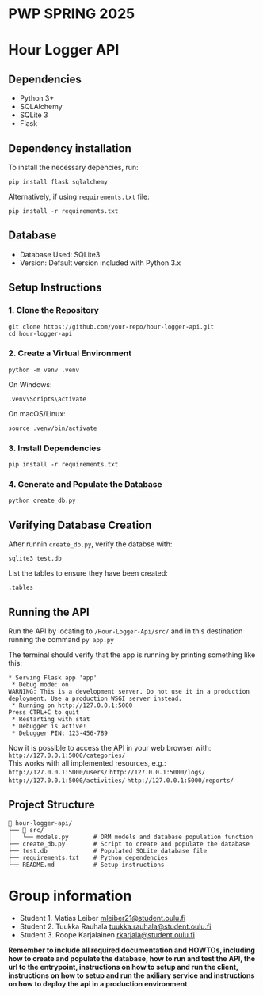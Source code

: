 # PWP SPRING 2025

# Hour Logger API

## Dependencies

- Python 3+
- SQLAlchemy
- SQLite 3
- Flask

## Dependency installation

To install the necessary depencies, run:

```pip install flask sqlalchemy```

Alternatively, if using ```requirements.txt``` file:

```pip install -r requirements.txt```

## Database

- Database Used: SQLite3
- Version: Default version included with Python 3.x

## Setup Instructions

### **1. Clone the Repository**
```
git clone https://github.com/your-repo/hour-logger-api.git
cd hour-logger-api
```
### **2. Create a Virtual Environment**
```
python -m venv .venv
```
On Windows:
```
.venv\Scripts\activate
```
On macOS/Linux:
```
source .venv/bin/activate
```
### **3. Install Dependencies**
```
pip install -r requirements.txt
```
### **4. Generate and Populate the Database**
```
python create_db.py
```
## Verifying Database Creation
After runnin ```create_db.py```, verify the databse with:
```
sqlite3 test.db
```
List the tables to ensure they have been created:
```
.tables
```
## Running the API
Run the API by locating to ```/Hour-Logger-Api/src/``` and in this destination running the command ```py app.py```

The terminal should verify that the app is running by printing something like this:
```
* Serving Flask app 'app'
 * Debug mode: on
WARNING: This is a development server. Do not use it in a production deployment. Use a production WSGI server instead.
 * Running on http://127.0.0.1:5000
Press CTRL+C to quit   
 * Restarting with stat
 * Debugger is active!
 * Debugger PIN: 123-456-789
 ```
Now it is possible to access the API in your web browser with:
```http://127.0.0.1:5000/categories/```\
This works with all implemented resources, e.g.: \
```http://127.0.0.1:5000/users/```
```http://127.0.0.1:5000/logs/```
```http://127.0.0.1:5000/activities/```
```http://127.0.0.1:5000/reports/```


## Project Structure
```
📁 hour-logger-api/
├── 📁 src/
│   └── models.py       # ORM models and database population function
├── create_db.py        # Script to create and populate the database
├── test.db             # Populated SQLite database file
├── requirements.txt    # Python dependencies
└── README.md           # Setup instructions
```
# Group information

- Student 1. Matias Leiber mleiber21@student.oulu.fi
- Student 2. Tuukka Rauhala tuukka.rauhala@student.oulu.fi
- Student 3. Roope Karjalainen rkarjala@student.oulu.fi

**Remember to include all required documentation and HOWTOs, including how to create and populate the database, how to run and test the API, the url to the entrypoint, instructions on how to setup and run the client, instructions on how to setup and run the axiliary service and instructions on how to deploy the api in a production environment**
